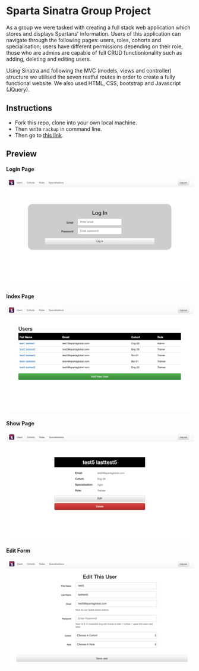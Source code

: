 # Sparta Sinatra Group Project

As a group we were tasked with creating a full stack web application which stores and displays Spartans' information. Users of this application can navigate through the following pages: users, roles, cohorts and specialisation; users have different permissions depending on their role, those who are admins are capable of full CRUD functionionality such as adding, deleting and editing users.

Using Sinatra and following the MVC (models, views and controller) structure we utilised the seven restful routes in order to create a fully functional website. We also used HTML, CSS, bootstrap and Javascript (JQuery).

## Instructions

- Fork this repo, clone into your own local machine.
- Then write `rackup` in command line.
- Then go to [this link](http://localhost:9292/).

## Preview

#### Login Page
![image of log in page](public/images/login.png)

#### Index Page
![image of log in page](public/images/index.png)

#### Show Page
![image of log in page](public/images/show.png)

#### Edit Form
![image of log in page](public/images/form.png)
